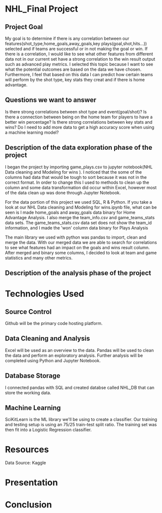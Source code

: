 # NHL_Final Project

## Project Goal

My goal is to determine if there is any correlation between our features(shot_type,home_goals,away_goals,key plays(goal,shot,hits...)) selected and if teams are successful or in not making the goal or win. If there is a correlation, I would like to see what other features from different data not in our current set have a strong correlation to the win result output such as advanced play metrics. I selected this topic because I want to see what the potential outcomes are based on the data we have chosen. Furthermore, I feel that based on this data I can predict how certain teams will perform by the shot type, key stats they creat and if there is  home advantage.

## Questions we want to answer

Is there strong correlations between shot type and event(goal/shot)?
Is there a connection between being on the home team for  players to have a better win percentage?
Is there strong correlations between key stats and wins?
Do I need to add more data to get a high accuracy score when using a machine learning model?


## Description of the data exploration phase of the project

I began the project by importing game_plays.csv to jupyter notebook(NHL Data cleaning and Modeling for wins
). I noticed that the some of the  columns had data that would be tough to sort because it was not in the correct format. In order to change this I used to methods to clean up the column and some data transformation did occur within Excel, however most of the data clean up was done through Jupyter Notebook. 

For the data portion of this project we used SQL, R & Python. If you take a look at our NHL Data cleaning and Modeling for wins.ipynb file, what can be seen is I made home_goals and away_goals data binary for Home Advantage Analysis. I also merge the team_info.csv and game_teams_stats data sets.  The game_teams_stats.csv data set does not  show the team_id information, and I made the 'won' column data binary for Plays Analysis

The main library we used with python was pandas to import, clean and merge the data. With our merged data we are able to search for correlations to see what features had an impact on the goals and wins result column. After merged and  binary some columns, I decided to look at team and game statistics and many other metrics.


## Description of the analysis phase of the project



# Technologies Used

## Source Control
Github will be the primary code hosting platform.

## Data Cleaning and Analysis
Excel will be used as an overview to the data. Pandas will be used to clean the data and perform an exploratory analysis. Further analysis will be completed using Python and Jupyter Notebook.

## Database Storage
I connected pandas with SQL and created databse called NHL_DB that can store the working data.

## Machine Learning
SciKitLearn is the ML library we'll be using to create a classifier. Our training and testing setup is using an 75/25 train-test split ratio. The training set was then fit into a Logistic Regression classifier.

# Resources
Data Source: Kaggle

# Presentation

# Conclusion

